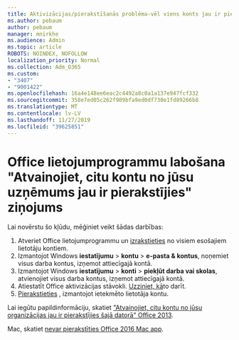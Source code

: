 ```yaml
---
title: Aktivizācijas/pierakstīšanās problēma-vēl viens konts jau ir pierakstījies
ms.author: pebaum
author: pebaum
manager: mnirkhe
ms.audience: Admin
ms.topic: article
ROBOTS: NOINDEX, NOFOLLOW
localization_priority: Normal
ms.collection: Adm_O365
ms.custom:
- "3407"
- "9001422"
ms.openlocfilehash: 16a4e148ee6eac2c4492a8c0a1a137e947fcf332
ms.sourcegitcommit: 358e7ed05c262f909bfa9ed0df730e1fd89266b8
ms.translationtype: MT
ms.contentlocale: lv-LV
ms.lasthandoff: 11/27/2019
ms.locfileid: "39625851"
---
```

# <a name="fixing-the-office-apps-sorry-another-account-from-your-organization-is-already-signed-in-message"></a>Office lietojumprogrammu labošana "Atvainojiet, citu kontu no jūsu uzņēmums jau ir pierakstījies" ziņojums

Lai novērstu šo kļūdu, mēģiniet veikt šādas darbības:

1. Atveriet Office lietojumprogrammu un [izrakstieties](https://support.office.com/article/5a20dc11-47e9-4b6f-945d-478cb6d92071) no visiem esošajiem lietotāju kontiem.   
2. Izmantojot Windows **iestatījumu** > **kontu** > **e-pasta & kontus**, noņemiet visus darba kontus, izņemot attiecīgajā kontā. 
3. Izmantojot Windows **iestatījumu** > **konti** > **piekļūt darba vai skolas**, atvienojiet visus darba kontus, izņemot attiecīgajā kontā. 
4. Atiestatīt Office aktivizācijas stāvokli. [Uzziniet, kā](https://docs.microsoft.com/office365/troubleshoot/activation/reset-office-365-proplus-activation-state
)to darīt.
5. [Pierakstieties](https://support.office.com/article/628ea040-f265-49de-b986-be09c3ebf8a9) , izmantojot ietekmēto lietotāja kontu. 

Lai iegūtu papildinformāciju, skatiet ["Atvainojiet, citu kontu no jūsu organizācijas jau ir pierakstījies šajā datorā" Office 2013](https://docs.microsoft.com/office/troubleshoot/error-messages/another-account-already-signed-in).

Mac, skatiet [nevar pierakstīties Office 2016 Mac app](https://docs.microsoft.com/office365/troubleshoot/authentication/sign-in-to-office-2016-for-mac-fail).